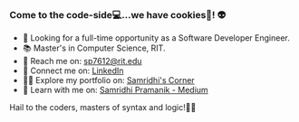 ### Come to the code-side💻...we have cookies🍪! 👽

- 👀 Looking for a full-time opportunity as a Software Developer Engineer.
- 📚 Master's in Computer Science, RIT.
- 📧 Reach me on: <a href="mailto:sp7612@rit.edu">sp7612@rit.edu</a>
- 🤝 Connect me on: <a href="https://www.linkedin.com/in/samridhipramanik/">LinkedIn</a>
- 👩‍💻 Explore my portfolio on: <a href="https://samridhi16.github.io/samridhi-portfolio/">Samridhi's Corner</a>
- 📝 Learn with me on: <a href="https://medium.com/@samridhipramanik"> Samridhi Pramanik - Medium</a>


Hail to the coders, masters of syntax and logic!🤟😎

